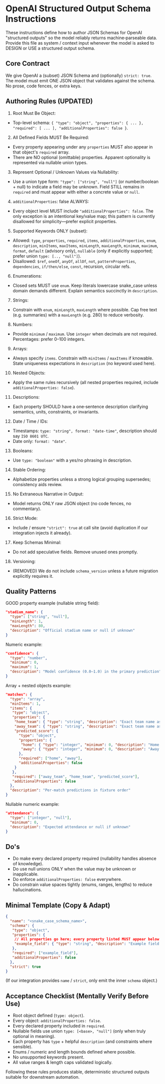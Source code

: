 # OpenAI Structured Output Schema Instructions

These instructions define how to author JSON Schemas for OpenAI "structured outputs" so the model reliably returns machine‑parseable data. Provide this file as system / context input whenever the model is asked to DESIGN or USE a structured output schema.

## Core Contract
We give OpenAI a (subset) JSON Schema and (optionally) `strict: true`. The model must emit ONE JSON object that validates against the schema. No prose, code fences, or extra keys.

## Authoring Rules (UPDATED)
1. Root Must Be Object:
  * Top-level schema: `{ "type": "object", "properties": { ... }, "required": [ ... ], "additionalProperties": false }`.
2. All Defined Fields MUST Be Required:
  * Every property appearing under any `properties` MUST also appear in that object's `required` array.
  * There are NO optional (omittable) properties. Apparent optionality is represented via nullable union types.
3. Represent Optional / Unknown Values via Nullability:
  * Use a union type form: `"type": ["string", "null"]` (or number/boolean + null) to indicate a field may be unknown. Field STILL remains in `required` and must appear with either a concrete value or `null`.
4. `additionalProperties`: false ALWAYS:
  * Every object level MUST include `"additionalProperties": false`. The only exception is an intentional key/value map; this pattern is currently disallowed for simplicity—prefer explicit properties.
5. Supported Keywords ONLY (subset):
  * Allowed: `type`, `properties`, `required`, `items`, `additionalProperties`, `enum`, `description`, `minItems`, `maxItems`, `minLength`, `maxLength`, `minimum`, `maximum`, `format`, `default` (advisory only), `nullable` (only if explicitly supported; prefer union `type: [.., "null"]`).
  * Disallowed: `$ref`, `oneOf`, `anyOf`, `allOf`, `not`, `patternProperties`, `dependencies`, `if/then/else`, `const`, recursion, circular refs.
6. Enumerations:
  * Closed sets MUST use `enum`. Keep literals lowercase snake_case unless domain demands different. Explain semantics succinctly in `description`.
7. Strings:
  * Constrain with `enum`, `minLength`, `maxLength` where possible. Cap free text (e.g. summaries) with a `maxLength` (e.g. 280) to reduce verbosity.
8. Numbers:
  * Provide `minimum` / `maximum`. Use `integer` when decimals are not required. Percentages: prefer 0–100 integers.
9. Arrays:
  * Always specify `items`. Constrain with `minItems` / `maxItems` if knowable. State uniqueness expectations in `description` (no keyword used here).
10. Nested Objects:
  * Apply the same rules recursively (all nested properties required, include `additionalProperties: false`).
11. Descriptions:
  * Each property SHOULD have a one‑sentence description clarifying semantics, units, constraints, or invariants.
12. Date / Time / IDs:
  * Timestamps: `type: "string", format: "date-time"`, description should say `ISO 8601 UTC`.
  * Date only: `format: "date"`.
13. Booleans:
  * Use `type: "boolean"` with a yes/no phrasing in description.
14. Stable Ordering:
  * Alphabetize properties unless a strong logical grouping supersedes; consistency aids review.
15. No Extraneous Narrative in Output:
  * Model returns ONLY raw JSON object (no code fences, no commentary).
16. Strict Mode:
  * Include / ensure `"strict": true` at call site (avoid duplication if our integration injects it already).
17. Keep Schemas Minimal:
  * Do not add speculative fields. Remove unused ones promptly.
18. Versioning:
  * (REMOVED) We do not include `schema_version` unless a future migration explicitly requires it.

## Quality Patterns
GOOD property example (nullable string field):
```json
"stadium_name": {
  "type": ["string", "null"],
  "minLength": 1,
  "maxLength": 80,
  "description": "Official stadium name or null if unknown"
}
```

Numeric example:
```json
"confidence": {
  "type": "number",
  "minimum": 0,
  "maximum": 1,
  "description": "Model confidence (0.0–1.0) in the primary prediction"
}
```

Array + nested objects example:
```json
"matches": {
  "type": "array",
  "minItems": 1,
  "items": {
   "type": "object",
   "properties": {
    "home_team": { "type": "string", "description": "Exact team name as in source data" },
    "away_team": { "type": "string", "description": "Exact team name as in source data" },
    "predicted_score": {
      "type": "object",
      "properties": {
       "home": { "type": "integer", "minimum": 0, "description": "Home goals predicted" },
       "away": { "type": "integer", "minimum": 0, "description": "Away goals predicted" }
      },
      "required": ["home", "away"],
      "additionalProperties": false
    }
   },
   "required": ["away_team", "home_team", "predicted_score"],
   "additionalProperties": false
  },
  "description": "Per-match predictions in fixture order"
}
```

Nullable numeric example:
```json
"attendance": {
  "type": ["integer", "null"],
  "minimum": 0,
  "description": "Expected attendance or null if unknown"
}
```

## Do's
* Do make every declared property required (nullability handles absence of knowledge).
* Do use null unions ONLY when the value may be unknown or inapplicable.
* Do enforce `additionalProperties: false` everywhere.
* Do constrain value spaces tightly (enums, ranges, lengths) to reduce hallucinations.

## Minimal Template (Copy & Adapt)
```json
{
  "name": "<snake_case_schema_name>",
  "schema": {
   "type": "object",
   "properties": {
    // All properties go here; every property listed MUST appear below in required
    "example_field": { "type": "string", "description": "Example field (replace)" }
   },
   "required": ["example_field"],
   "additionalProperties": false
  },
  "strict": true
}
```
(If our integration provides `name` / `strict`, only emit the inner `schema` object.)

## Acceptance Checklist (Mentally Verify Before Use)
- Root object defined (`type: object`).
- Every object: `additionalProperties: false`.
- Every declared property included in `required`.
- Nullable fields use union `type: [<base>, "null"]` (only when truly optional in meaning).
- Each property has `type` + helpful `description` (and constraints where sensible).
- Enums / numeric and length bounds defined where possible.
- No unsupported keywords present.
- All value ranges & length caps validated logically.

Following these rules produces stable, deterministic structured outputs suitable for downstream automation.
